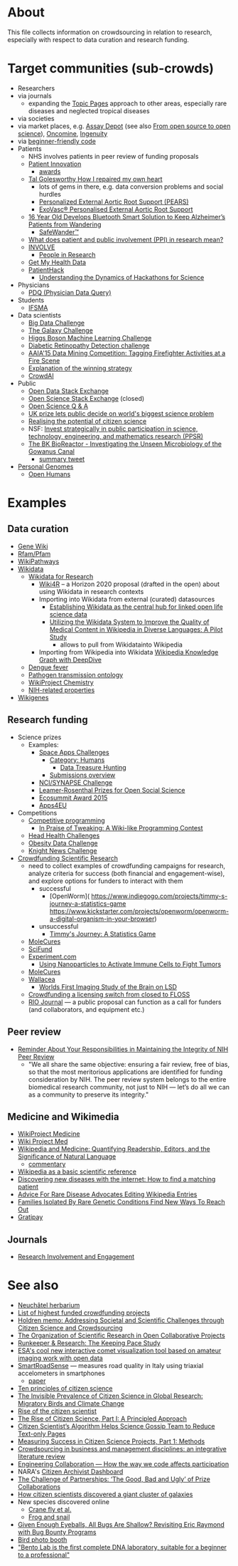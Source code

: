 # About
This file collects information on crowdsourcing in relation to research, especially with respect to data curation and research funding.

# Target communities (sub-crowds)
* Researchers
 * via journals
   * expanding the [Topic Pages](http://wikiambassador.jiscinvolve.org/wp/2014/03/28/publishing-scholarly-wikipedia/) approach to other areas, especially rare diseases and neglected tropical diseases
 * via societies
 * via market places, e.g. [Assay Depot](https://www.assaydepot.com/) (see also [From open source to open science](http://www.pharmaphorum.com/articles/from-open-source-to-open-science)), [Oncomine](https://www.oncomine.org/resource/login.html), [Ingenuity](http://www.ingenuity.com/)
 * via [beginner-friendly code](http://billmills.github.io/blog/engineeringCollaboration/)
* Patients
   * NHS involves patients in peer review of funding proposals
   * [Patient Innovation](https://patient-innovation.com/)
      * [awards](http://us3.campaign-archive1.com/?u=7ed42017b5a721b88e1910afb&id=2d6c3fee79)
    * [Tal Golesworthy How I repaired my own heart](https://www.youtube.com/watch?v=7Y-l5rLn1Gk)
      * lots of gems in there, e.g. data conversion problems and social hurdles
      * [Personalized External Aortic Root Support (PEARS)](http://www.marfanaorticrootsupport.org/)
      * [ExoVasc® Personalised External Aortic Root Support](http://www.exstent.com/)
   * [16 Year Old Develops Bluetooth Smart Solution to Keep Alzheimer’s Patients from Wandering](http://blog.bluetooth.com/16-year-old-develops-bluetooth-smart-solution-to-keep-alzheimers-patients-from-wandering/)
     * [SafeWander™](http://www.safewander.com/)
   * [What does patient and public involvement (PPI) in research mean?](http://dx.doi.org/10.1308/147363514X13964537912088)
   * [INVOLVE](http://www.invo.org.uk/)
     * [People in Research](http://www.peopleinresearch.org/)
   * [Get My Health Data](http://getmyhealthdata.org/)
   * [PatientHack](https://twitter.com/hashtag/patienthack15?f=tweets&vertical=default&src=hash)
     * [Understanding the Dynamics of Hackathons for Science](https://meta.wikimedia.org/wiki/Research:Understanding_the_Dynamics_of_Hackathons_for_Science)
* Physicians
  * [PDQ (Physician Data Query)](http://www.cancer.gov/cancertopics/pdq)
* Students
  * [IFSMA](http://www.ifmsa.org/) 
* Data scientists
  * [Big Data Challenge](http://bigdata.csail.mit.edu/challenge)
  * [The Galaxy Challenge](https://www.kaggle.com/c/galaxy-zoo-the-galaxy-challenge)
  * [Higgs Boson Machine Learning Challenge](https://www.kaggle.com/c/higgs-boson)
  * [Diabetic Retinopathy Detection challenge](https://www.kaggle.com/c/diabetic-retinopathy-detection/leaderboard/private)
  * [AAIA'15 Data Mining Competition: Tagging Firefighter Activities at a Fire Scene](https://knowledgepit.fedcsis.org/contest/view.php?id=106)
  * [Explanation of the winning strategy](http://deepsense.io/machine-learning-greater-fire-scene-safety/) 
  * [CrowdAI](https://www.crowdai.org/)
* Public
  * [Open Data Stack Exchange](http://opendata.stackexchange.com/)
  * [Open Science Stack Exchange](http://area51.stackexchange.com/proposals/65426/open-science) (closed)
  * [Open Science Q & A](https://openscience.ub.uni-bielefeld.de/)
  * [UK prize lets public decide on world's biggest science problem](http://dx.doi.org/10.1038/nature.2014.15247)
  * [Realising the potential of citizen science](http://www.scidev.net/global/communication/editorials/realising-the-potential-of-citizen-science.html)
  * NSF: [Invest strategically in public participation in science, technology, engineering, and mathematics research (PPSR)](https://www.performance.gov/content/invest-strategically-public-participation-science-technology-engineering-and-mathematics)
  * [The BK BioReactor - Investigating the Unseen Microbiology of the Gowanus Canal](http://www.bkbioreactor.com/visualization)
       * [summary tweet](https://twitter.com/iddux/status/778639932193583104)
* [Personal Genomes](http://www.personalgenomes.org/)
    * [Open Humans](https://www.openhumans.org/)

# Examples
## Data curation
* [Gene Wiki](https://en.wikipedia.org/wiki/Portal:Gene_Wiki)
* [Rfam/Pfam](http://dx.doi.org/10.1093/nar/gkr1195)
* [WikiPathways](http://www.wikipathways.org/index.php?title=Special:CurationTags&showPathwaysFor=Curation:Wikipedia)
* [Wikidata](http://wikidata.org/)
  * [Wikidata for Research](https://www.wikidata.org/wiki/Wikidata:WikiProject_Wikidata_for_research)
    * [Wiki4R](http://dx.doi.org/10.5281/zenodo.13906) &ndash; a Horizon 2020 proposal (drafted in the open) about using Wikidata in research contexts
    * Importing into Wikidata from external (curated) datasources
       * [Establishing Wikidata as the central hub for linked open life science data](http://blog.wikimedia.de/2014/10/22/establishing-wikidata-as-the-central-hub-for-linked-open-life-science-data/)
      * [Utilizing the Wikidata System to Improve the Quality of Medical Content in Wikipedia in Diverse Languages: A Pilot Study](http://doi.org/10.2196/jmir.4163)
        * allows to pull from Wikidatainto Wikipedia
    * Importing from Wikipedia into Wikidata [Wikipedia Knowledge Graph with DeepDive](https://meta.wikimedia.org/wiki/Research:Wikipedia_Knowledge_Graph_with_DeepDive)
  * [Dengue fever](https://www.wikidata.org/wiki/Q30953)
  * [Pathogen transmission ontology](https://www.wikidata.org/wiki/Property_talk:P1060#Ontology)
  * [WikiProject Chemistry](https://www.wikidata.org/wiki/Wikidata_talk:WikiProject_Chemistry#Collaboration_with_PubChem)
  * [NIH-related properties](https://www.wikidata.org/wiki/Template:NIH_properties)
* [Wikigenes](https://www.wikigenes.org/)

## Research funding
* Science prizes
  * Examples: 
    * [Space Apps Challenges](https://2015.spaceappschallenge.org/challenge/)
      * [Category: Humans](https://2015.spaceappschallenge.org/challenge/category/humans/)
        * [Data Treasure Hunting](https://2015.spaceappschallenge.org/challenge/data-treasure-hunting/)
      * [Submissions overview](https://2015.spaceappschallenge.org/project/)
    * [NCI/SYNAPSE Challenge](http://dx.doi.org/10.7303/syn3157598)
    * [Leamer-Rosenthal Prizes for Open Social Science](http://www.prweb.com/releases/2015/05/prweb12727015.htm)
    * [Ecosummit Award 2015](http://ecosummit.net/award)
    * [Apps4EU](http://pro.europeana.eu/blogpost/apps4eu-award-prize-for-best-open-data-startup-2015)
* Competitions
  * [Competitive programming](https://en.wikipedia.org/wiki/Competitive_programming) 
    * [In Praise of Tweaking: A Wiki-like Programming Contest](https://web.archive.org/web/20150711074643/http://www.starchamber.com/gulley/pubs/tweaking/tweaking.html)
  * [Head Health Challenges](https://ninesights.ninesigma.com/web/head-health) 
  * [Obesity Data Challenge](https://www.challenge.gov/challenge/u-s-obesity-data-challenge/)
  * [Knight News Challenge](https://www.newschallenge.org/challenge/libraries/brief.html)
* [Crowdfunding Scientific Research](http://crowdfunding.about.com/od/Placeholderrr/tp/Top-Sites-for-Crowdfunding-Scientific-Research.htm)
   * need to collect examples of crowdfunding campaigns for research, analyze criteria for success (both financial and engagement-wise), and explore options for funders to interact with them
     * successful 
       * [OpenWorm]( https://www.indiegogo.com/projects/timmy-s-journey-a-statistics-game https://www.kickstarter.com/projects/openworm/openworm-a-digital-organism-in-your-browser)
     * unsuccessful
       * [Timmy's Journey: A Statistics Game](https://www.indiegogo.com/projects/timmy-s-journey-a-statistics-game)
   * [MoleCures](https://www.molecures.com/)
   * [SciFund](http://scifundchallenge.org/)
   * [Experiment.com](https://experiment.com/)
     * [Using Nanoparticles to Activate Immune Cells to Fight Tumors](https://experiment.com/projects/using-nanoparticles-to-activate-immune-cells-to-fight-tumors)
   * [MoleCures](https://www.molecures.com/)
   * [Wallacea](https://walacea.com/)
     * [Worlds First Imaging Study of the Brain on LSD](https://walacea.com/campaigns/lsd/)
   * [Crowdfunding a licensing switch from closed to FLOSS](https://www.indiegogo.com/projects/prosemirror/#/story)
   * [RIO Journal](http://riojournal.com/) &mdash; a public proposal can function as a call for funders (and collaborators, and equipment etc.)

## Peer review
* [Reminder About Your Responsibilities in Maintaining the Integrity of NIH Peer Review](http://nexus.od.nih.gov/all/2015/06/18/responsibilities-integrity-peer-review/)
   * "We all share the same objective: ensuring a fair review, free of bias, so that the most meritorious applications are identified for funding consideration by NIH. The peer review system belongs to the entire biomedical research community, not just to NIH — let’s do all we can as a community to preserve its integrity."

## Medicine and Wikimedia
* [WikiProject Medicine](https://en.wikipedia.org/wiki/Wikipedia:WikiProject_Medicine)
* [Wiki Project Med](https://meta.wikimedia.org/wiki/Wiki_Project_Med)
* [Wikipedia and Medicine: Quantifying Readership, Editors, and the Significance of Natural Language](http://doi.org/10.2196/jmir.4069)
   * [commentary](http://blogs.lse.ac.uk/impactofsocialsciences/2015/05/19/towards-health-information-for-all-wikipedia/)
* [Wikipedia as a basic scientific reference](http://sulab.org/2015/01/wikipedia-as-a-basic-scientific-reference/)
* [Discovering new diseases with the internet: How to find a matching patient](http://matt.might.net/articles/rare-disease-internet-matchmaking/)
* [Advice For Rare Disease Advocates Editing Wikipedia Entries](https://en.wikipedia.org/wiki/User:Ruraldreams)
* [Families Isolated By Rare Genetic Conditions Find New Ways To Reach Out](http://www.npr.org/sections/health-shots/2016/06/05/480373533/families-isolated-by-rare-genetic-conditions-find-new-ways-to-reach-out)
* [Gratipay](https://gratipay.com/about/)

## Journals
* [Research Involvement and Engagement](http://www.researchinvolvement.com/)

# See also
* [Neuchâtel herbarium](https://commons.wikimedia.org/wiki/File:Lugano_May5_2015b.pdf)
* [List of highest funded crowdfunding projects](https://en.wikipedia.org/wiki/List_of_highest_funded_crowdfunding_projects)
* [Holdren memo: Addressing Societal and Scientific Challenges through Citizen Science and Crowdsourcing](https://www.whitehouse.gov/sites/default/files/microsites/ostp/holdren_citizen_science_memo_092915_0.pdf)
* [The Organization of Scientific Research in Open Collaborative Projects](http://dx.doi.org/10.1016/j.respol.2013.07.005)
* [Runkeeper & Research: The Keeping Pace Study](https://medium.com/access-matters/runkeeper-research-b109eb9949c3)
* [ESA's cool new interactive comet visualization tool based on amateur imaging work with open data](http://www.planetary.org/blogs/emily-lakdawalla/2015/08131133-esa-interactive-rosetta-comet-malmer.html)
* [SmartRoadSense](http://smartroadsense.it/) &mdash; measures road quality in Italy using triaxial accelometers in smartphones
   * [paper](http://www.thinkmind.org/index.php?view=article&articleid=ubicomm_2014_7_50_10113)
* [Ten principles of citizen science](http://www.webcitation.org/6eWMZwsqe)
* [The Invisible Prevalence of Citizen Science in Global Research: Migratory Birds and Climate Change](http://dx.doi.org/10.1371/journal.pone.0106508)
* [Rise of the citizen scientist](http://dx.doi.org/10.1038/524265a)
* [The Rise of Citizen Science, Part I: A Principled Approach](http://blog.castac.org/2015/12/citizen-science/) 
* [Citizen Scientist’s Algorithm Helps Science Gossip Team to Reduce Text-only Pages](http://blog.sciencegossip.org/2015/06/15/citizen-scientists-algorithm-helps-science-gossip-team-to-reduce-text-only-pages/)
* [Measuring Success in Citizen Science Projects, Part 1: Methods](http://blog.zooniverse.org/2015/08/24/measuring-success-in-citizen-science-projects-part-1-methods/)
* [Crowdsourcing in business and management disciplines: an integrative literature review](http://dx.doi.org/10.1186/s40497-015-0039-2)
* [Engineering Collaboration &mdash; How the way we code affects participation](http://billmills.github.io/blog/engineeringCollaboration/)
* NARA's [Citizen Archivist Dashboard](https://www.archives.gov/citizen-archivist/)
* [The Challenge of Partnerships: ‘The Good, Bad and Ugly’ of Prize Collaborations](http://www.digitalgov.gov/2016/04/29/the-challenge-of-partnerships-the-good-bad-and-ugly-of-prize-collaborations/)
* [How citizen scientists discovered a giant cluster of galaxies](http://theconversation.com/how-citizen-scientists-discovered-a-giant-cluster-of-galaxies-59373)
* New species discovered online
   * [Crane fly et al.](https://commons.wikimedia.org/wiki/User_talk:Jkadavoor/Archive_2016#New_species_of_crane_fly.3F)
   * [Frog and snail](http://www.npr.org/sections/alltechconsidered/2016/08/06/488830352/the-app-that-aims-to-gamify-biology-has-amateurs-discovering-new-species)
* [Given Enough Eyeballs, All Bugs Are Shallow? Revisiting Eric Raymond with Bug Bounty Programs](http://arxiv.org/abs/1608.03445)
* [Bird photo booth](https://birdphotobooth.com/)
* ["Bento Lab is the first complete DNA laboratory, suitable for a beginner to a professional"](https://www.bento.bio/bento-lab/)
